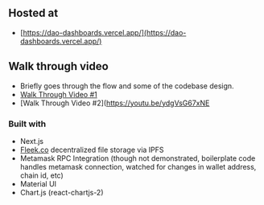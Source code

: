 ## Hosted at
* [https://dao-dashboards.vercel.app/](https://dao-dashboards.vercel.app/)

## Walk through video
* Briefly goes through the flow and some of the codebase design.
* [Walk Through Video #1](https://youtu.be/2Za83fB6WSw)
* [Walk Through Video #2](https://youtu.be/ydgVsG67xNE

### Built with
* Next.js
* [Fleek.co](https://fleek.co) decentralized file storage via IPFS
* Metamask RPC Integration (though not demonstrated, boilerplate code handles metamask connection, watched for changes in wallet address, chain id, etc)
* Material UI
* Chart.js (react-chartjs-2)

